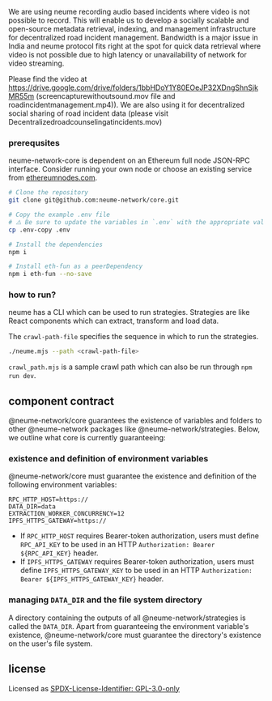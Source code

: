 
We are using neume recording audio based incidents where video is not possible to record. This will enable us to develop a socially scalable and open-source metadata retrieval, indexing, and management infrastructure for decentralized road incident management. Bandwidth is a major issue in India and neume protocol fits right at the spot for quick data retrieval where video is not possible due to high latency or unavailability of network for video streaming.

Please find the video at https://drive.google.com/drive/folders/1bbHDoY1Y80EOeJP32XDngShnSjkMR55m (screencapturewithoutsound.mov file and roadincidentmanagement.mp4)). We are also using it for decentralized social sharing of road incident data (please visit  Decentralizedroadcounselingatincidents.mov)


### prerequsites

neume-network-core is dependent on an Ethereum full node JSON-RPC interface.
Consider running your own node or choose an existing service from
[ethereumnodes.com](https://ethereumnodes.com/).

```bash
# Clone the repository
git clone git@github.com:neume-network/core.git

# Copy the example .env file
# ⚠️ Be sure to update the variables in `.env` with the appropriate values!
cp .env-copy .env

# Install the dependencies
npm i

# Install eth-fun as a peerDependency
npm i eth-fun --no-save
```

### how to run?

neume has a CLI which can be used to run strategies. Strategies are like React components which can extract, transform and load data.

The `crawl-path-file` specifies the sequence in which to run the strategies.

```sh
./neume.mjs --path <crawl-path-file>
```

`crawl_path.mjs` is a sample crawl path which can also be run through `npm run dev`.

## component contract

@neume-network/core guarantees the existence of variables and folders to other
@neume-network packages like @neume-network/strategies. Below, we outline what
core is currently guaranteeing:

### existence and definition of environment variables

@neume-network/core must guarantee the existence and definition of the
following environment variables:

```
RPC_HTTP_HOST=https://
DATA_DIR=data
EXTRACTION_WORKER_CONCURRENCY=12
IPFS_HTTPS_GATEWAY=https://
```

- If `RPC_HTTP_HOST` requires Bearer-token authorization, users must define
  `RPC_API_KEY` to be used in an HTTP `Authorization: Bearer ${RPC_API_KEY}`
  header.
- If `IPFS_HTTPS_GATEWAY` requires Bearer-token authorization, users must
  define `IPFS_HTTPS_GATEWAY_KEY` to be used in an HTTP `Authorization: Bearer ${IPFS_HTTPS_GATEWAY_KEY}` header.

### managing `DATA_DIR` and the file system directory

A directory containing the outputs of all @neume-network/strategies is called
the `DATA_DIR`. Apart from guaranteeing the environment variable's existence,
@neume-network/core must guarantee the directory's existence on the user's file
system.

## license

Licensed as [SPDX-License-Identifier: GPL-3.0-only](https://spdx.org/licenses/GPL-3.0-only.html)
